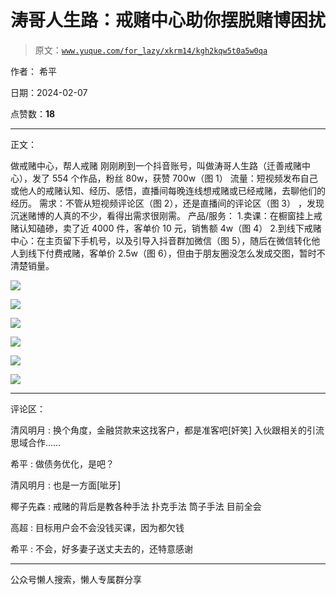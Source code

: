 # 涛哥人生路：戒赌中心助你摆脱赌博困扰

> 原文：[`www.yuque.com/for_lazy/xkrm14/kgh2kqw5t0a5w0qa`](https://www.yuque.com/for_lazy/xkrm14/kgh2kqw5t0a5w0qa)

作者： 希平

日期：2024-02-07

点赞数：**18**

* * *

正文：

做戒赌中心，帮人戒赌 刚刚刷到一个抖音账号，叫做涛哥人生路（迁善戒赌中心），发了 554 个作品，粉丝 80w，获赞 700w（图 1）
流量：短视频发布自己或他人的戒赌认知、经历、感悟，直播间每晚连线想戒赌或已经戒赌，去聊他们的经历。
需求：不管从短视频评论区（图 2），还是直播间的评论区（图 3） ，发现沉迷赌博的人真的不少，看得出需求很刚需。 产品/服务：
1.卖课：在橱窗挂上戒赌认知磕碜，卖了近 4000 件，客单价 10 元，销售额 4w（图 4）
2.到线下戒赌中心：在主页留下手机号，以及引导入抖音群加微信（图 5），随后在微信转化他人到线下付费戒赌，客单价 2.5w（图 6），但由于朋友圈没怎么发成交图，暂时不清楚销量。

![](img/9f25990a95daa7cce4e2bf26410fd573.png)

![](img/e07f0eef128ab6882c8bf06bbeb27251.png)

![](img/28a9e813944540e15204554fde447649.png)

![](img/ce6937c5941d9c855959004d2c78e483.png)

![](img/c8595bd9bd5f1f298acfd3472a34a8a7.png)

![](img/f17b688b80da0e0585e458623a9901ae.png)

* * *

评论区：

清风明月 : 换个角度，金融贷款来这找客户，都是准客吧[奸笑] 入伙跟相关的引流思域合作……

希平 : 做债务优化，是吧？

清风明月 : 也是一方面[呲牙]

椰子先森 : 戒赌的背后是教各种手法 扑克手法 筒子手法 目前全会

高超 : 目标用户会不会没钱买课，因为都欠钱

希平 : 不会，好多妻子送丈夫去的，还特意感谢

* * *

公众号懒人搜索，懒人专属群分享